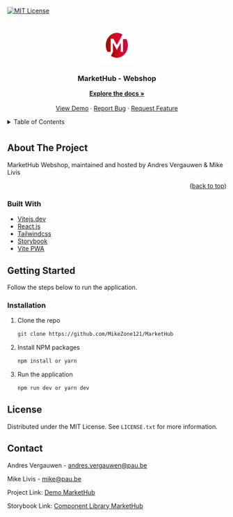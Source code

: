<div id="top"></div>

[![MIT License][license-shield]][license-url]

<!-- [![LinkedIn][linkedin-shield]][linkedin-url] -->

<!-- PROJECT LOGO -->
<br />
<div align="center">
  <a href="https://github.com/MikeZone121/MarketHub/">
    <img src="public/images/branding/logo.svg" alt="Logo" width="80" height="80">
  </a>

  <h3 align="center">MarketHub - Webshop</h3>

  <p align="center">
    <a href="https://github.com/MikeZone121/MarketHub"><strong>Explore the docs »</strong></a>
    <br />
    <br />
    <a href="https://markethub.pages.dev/">View Demo</a>
    ·
    <a href="https://github.com/MikeZone121/MarketHub/issues">Report Bug</a>
    ·
    <a href="https://github.com/MikeZone121/MarketHub/issues">Request Feature</a>
  </p>
</div>

<!-- TABLE OF CONTENTS -->
<details>
  <summary>Table of Contents</summary>
  <ol>
    <li>
      <a href="#about-the-project">About The Project</a>
      <ul>
        <li><a href="#built-with">Built With</a></li>
      </ul>
    </li>
    <li>
      <a href="#getting-started">Getting Started</a>
      <ul>
        <li><a href="#installation">Installation</a></li>
      </ul>
    </li>
    <li><a href="#license">License</a></li>
    <li><a href="#contact">Contact</a></li>
    <!-- <li><a href="#acknowledgments">Acknowledgments</a></li> -->
  </ol>
</details>

<!-- ABOUT THE PROJECT -->

#

## About The Project

<!-- [![Dashboard][product-screenshot]](https://markethub.pages.dev/) -->

MarketHub Webshop, maintained and hosted by Andres Vergauwen & Mike Livis

<p align="right">(<a href="#top">back to top</a>)</p>

### Built With

- [Vitejs.dev](https://vitejs.dev/)
- [React.js](https://reactjs.org/)
- [Tailwindcss](https://tailwindcss.com/)
- [Storybook](https://storybook.js.org/)
- [Vite PWA](https://vite-pwa-org.netlify.app/)

<!-- GETTING STARTED -->

## Getting Started

Follow the steps below to run the application.

### Installation

1. Clone the repo
   ```sh
   git clone https://github.com/MikeZone121/MarketHub
   ```
2. Install NPM packages

   ```sh
   npm install or yarn
   ```

3. Run the application
   ```sh
   npm run dev or yarn dev
   ```

<!-- LICENSE -->

## License

Distributed under the MIT License. See `LICENSE.txt` for more information.

<!-- CONTACT -->

## Contact

Andres Vergauwen - andres.vergauwen@pau.be

Mike Livis - mike@pau.be

Project Link: [Demo MarketHub](https://github.com/MikeZone121/MarketHub)

Storybook Link: [Component Library MarketHub](https://main--6443dc8834f188b03c64c511.chromatic.com/)

<!-- MARKDOWN LINKS & IMAGES -->

[license-url]: https://github.com/MikeZone121/MarketHub/blob/main/LICENSE.txt

<!-- [linkedin-url]: hhttps://www.linkedin.com/in/andres-vergauwen-56261988/ -->

[license-shield]: https://img.shields.io/github/license/othneildrew/Best-README-Template.svg?style=for-the-badge
[linkedin-shield]: https://img.shields.io/badge/-LinkedIn-black.svg?style=for-the-badge&logo=linkedin&colorB=555
[product-screenshot]: src/img/screenshot.png
